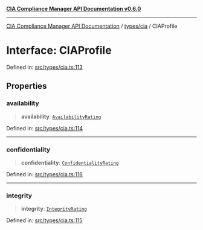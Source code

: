 [**CIA Compliance Manager API Documentation v0.6.0**](../../../README.md)

***

[CIA Compliance Manager API Documentation](../../../modules.md) / [types/cia](../README.md) / CIAProfile

# Interface: CIAProfile

Defined in: [src/types/cia.ts:113](https://github.com/Hack23/cia-compliance-manager/blob/32fe683007dd7fe1aa6b244d2353e60fab4f51de/src/types/cia.ts#L113)

## Properties

### availability

> **availability**: [`AvailabilityRating`](../type-aliases/AvailabilityRating.md)

Defined in: [src/types/cia.ts:114](https://github.com/Hack23/cia-compliance-manager/blob/32fe683007dd7fe1aa6b244d2353e60fab4f51de/src/types/cia.ts#L114)

***

### confidentiality

> **confidentiality**: [`ConfidentialityRating`](../type-aliases/ConfidentialityRating.md)

Defined in: [src/types/cia.ts:116](https://github.com/Hack23/cia-compliance-manager/blob/32fe683007dd7fe1aa6b244d2353e60fab4f51de/src/types/cia.ts#L116)

***

### integrity

> **integrity**: [`IntegrityRating`](../type-aliases/IntegrityRating.md)

Defined in: [src/types/cia.ts:115](https://github.com/Hack23/cia-compliance-manager/blob/32fe683007dd7fe1aa6b244d2353e60fab4f51de/src/types/cia.ts#L115)
